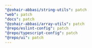 ```yaml
---
"@zohair-abbasi/string-utils": patch
"web": patch
"docs": patch
"@zohair-abbasi/array-utils": patch
"@repo/eslint-config": patch
"@repo/typescript-config": patch
"@repo/ui": patch
---
```


